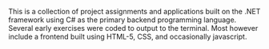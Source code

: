 This is a collection of project assignments and applications built on the .NET framework using C# as the primary backend programming
language.  Several early exercises were coded to output to the terminal.  Most however include a frontend built using HTML-5, CSS, and
occasionally javascript.
